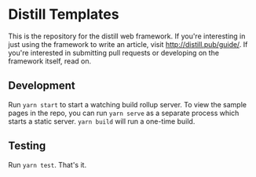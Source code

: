 # Distill Templates

This is the repository for the distill web framework. If you're interesting in just using the framework to write an article, visit http://distill.pub/guide/. If you're interested in submitting pull requests or developing on the framework itself, read on.

## Development

Run `yarn start` to start a watching build rollup server. To view the sample pages in the repo, you can run `yarn serve` as a separate process which starts a static server. `yarn build` will run a one-time build.

## Testing

Run `yarn test`. That's it.
